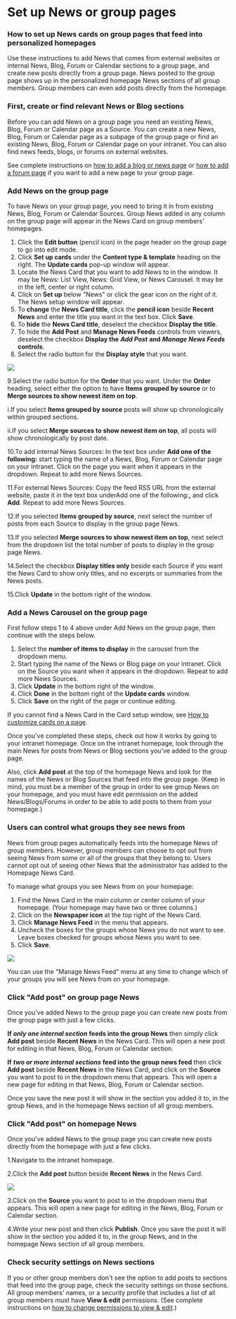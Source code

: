 # Set up News or group pages



### How to set up News cards on group pages that feed into personalized homepages

Use these instructions to add News that comes from external websites or internal News, Blog, Forum or Calendar sections to a group page, and create new posts directly from a group page. News posted to the group page shows up in the personalized homepage News sections of all group members. Group members can even add posts directly from the homepage.

### First, create or find relevant News or Blog sections

Before you can add News on a group page you need an existing News, Blog, Forum or Calendar page as a Source. You can create a new News, Blog, Forum or Calendar page as a subpage of the group page or find an existing News, Blog, Forum or Calendar page on your intranet. You can also find news feeds, blogs, or forums on external websites.  
  
See complete instructions on [how to add a blog or news page](../add-blog-or-news.md) or [how to add a forum page](../add-a-forum.md) if you want to add a new page to your group page.

### Add News on the group page

To have News on your group page, you need to bring it in from existing News, Blog, Forum or Calendar Sources. Group News added in any column on the group page will appear in the News Card on group members' homepages.  
 

1. Click the **Edit button** \(pencil icon\) in the page header on the group page to go into edit mode.
2. Click **Set up cards** under the **Content type & template** heading on the right. The **Update cards** pop-up window will appear.
3. Locate the News Card that you want to add News to in the window. It may be News: List View, News: Grid View, or News Carousel. It may be in the left, center or right column.
4. Click on **Set up** below "News" or click the gear icon on the right of it. The News setup window will appear.
5. To **change** the **News Card title**, click the **pencil icon** beside **Recent News** and enter the title you want in the text box. Click **Save**.
6. To **hide** the **News Card title**, deselect the checkbox **Display the title**.
7. To hide the **Add Post** and **Manage News Feeds** controls from viewers, deselect the checkbox **Display the** _**Add Post**_ **and** _**Manage News Feeds**_ **controls**.
8. Select the radio button for the **Display style** that you want.  

![](../../../.gitbook/assets/1%20%2829%29.jpg)



9.Select the radio button for the **Order** that you want. Under the **Order** heading, select either the option to have **Items grouped by source** or to **Merge sources to show newest item on top**.

i.If you select **Items grouped by source** posts will show up chronologically within grouped sections.

ii.If you select **Merge sources to show newest item on top**, all posts will show chronologically by post date.

10.To add internal News Sources: In the text box under **Add one of the following:** start typing the name of a News, Blog, Forum or Calendar page on your intranet. Click on the page you want when it appears in the dropdown. Repeat to add more News Sources.

11.For external News Sources: Copy the feed RSS URL from the external website, paste it in the text box underAdd one of the following:**,** and click **Add**. Repeat to add more News Sources.

12.If you selected **Items grouped by source**, next select the number of posts from each Source to display in the group page News.

13.If you selected **Merge sources to show newest item on top**, next select from the dropdown list the total number of posts to display in the group page News.

14.Select the checkbox **Display titles only** beside each Source if you want the News Card to show only titles, and no excerpts or summaries from the News posts.

15.Click **Update** in the bottom right of the window.

### Add a News Carousel on the group page

First follow steps 1 to 4 above under Add News on the group page, then continue with the steps below.

1. ​Select the **number of items to display** in the carousel from the dropdown menu.
2. Start typing the name of the News or Blog page on your intranet. Click on the Source you want when it appears in the dropdown. Repeat to add more News Sources.
3. Click **Update** in the bottom right of the window.
4. Click **Done** in the bottom right of the **Update cards** window.
5. Click **Save** on the right of the page or continue editing.

If you cannot find a News Card in the Card setup window, see [How to customize cards on a page](../modify-templates.md).  
  
Once you've completed these steps, check out how it works by going to your intranet homepage. Once on the intranet homepage, look through the main News for posts from News or Blog sections you've added to the group page.  
  
Also, click **Add post** at the top of the homepage News and look for the names of the News or Blog Sources that feed into the group page. \(Keep in mind, you must be a member of the group in order to see group News on your homepage, and you must have edit permission on the added News/Blogs/Forums in order to be able to add posts to them from your homepage.\)

### Users can control what groups they see news from

News from group pages automatically feeds into the homepage News of group members. However, group members can choose to opt out from seeing News from some or all of the groups that they belong to. Users cannot opt out of seeing other News that the administrator has added to the Homepage News Card.  
  
To manage what groups you see News from on your homepage:

1. Find the News Card in the main column or center column of your homepage. \(Your homepage may have two or three columns.\)
2. Click on the **Newspaper icon** at the top right of the News Card.
3. Click **Manage News Feed** in the menu that appears.
4. Uncheck the boxes for the groups whose News you do not want to see. Leave boxes checked for groups whose News you want to see.
5. Click **Save**.

![](../../../.gitbook/assets/2%20%2810%29.jpg)



You can use the "Manage News Feed" menu at any time to change which of your groups you will see News from on your homepage.

### Click "Add post" on group page News

Once you've added News to the group page you can create new posts from the group page with just a few clicks.  
  
**If** _**only one internal section**_ **feeds into the group News** then simply click **Add post** beside **Recent News** in the News Card. This will open a new post for editing in that News, Blog, Forum or Calendar section.  
  
**If** _**two or more internal sections**_ **feed into the group news feed** then click **Add post** beside **Recent News** in the News Card, and click on the **Source** you want to post to in the dropdown menu that appears. This will open a new page for editing in that News, Blog, Forum or Calendar section.  
  
Once you save the new post it will show in the section you added it to, in the group News, and in the homepage News section of all group members.

### Click "Add post" on homepage News

Once you've added News to the group page you can create new posts directly from the homepage with just a few clicks.

1.Navigate to the intranet homepage.

2.Click the **Add post** button beside **Recent News** in the News Card.  


![](../../../.gitbook/assets/3%20%2835%29.png)



3.Click on the **Source** you want to post to in the dropdown menu that appears. This will open a new page for editing in the News, Blog, Forum or Calendar section.

4.Write your new post and then click **Publish**. Once you save the post it will show in the section you added it to, in the group News, and in the homepage News section of all group members.

### Check security settings on News sections

If you or other group members don't see the option to add posts to sections that feed into the group page, check the security settings on those sections. All group members' names, or a security profile that includes a list of all group members must have **View & edit** permissions. \(See complete instructions on [how to change permissions to view & edit](../../security-settings-and-permissions/permission-to-view-and-edit.md).\)  


